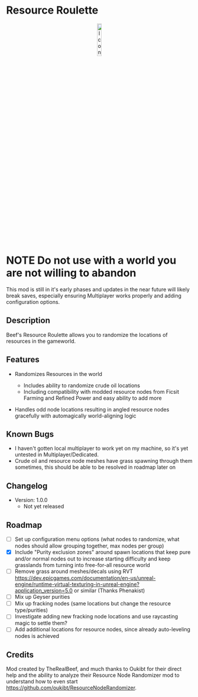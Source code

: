 # Resource Roulette

<p align="center" width="100%">
<img alt="Icon" src="./ResourceRoulette.png" width="15%" />
</p>

# NOTE **Do not use with a world you are not willing to abandon**
This mod is still in it's early phases and updates in the near future will likely break saves, especially ensuring Multiplayer works properly and adding configuration options.

## Description

Beef's Resource Roulette allows you to randomize the locations of resources in the gameworld.

## Features
- Randomizes Resources in the world
  - Includes ability to randomize crude oil locations
  - Including compatibility with modded resource nodes from Ficsit Farming and Refined Power and easy ability to add more

- Handles odd node locations resulting in angled resource nodes gracefully with automagically world-aligning logic

## Known Bugs
- I haven't gotten local multiplayer to work yet on my machine, so it's yet untested in Multiplayer/Dedicated.
- Crude oil and resource node meshes have grass spawning through them sometimes, this should be able to be resolved in roadmap later on

## Changelog
- Version: 1.0.0
  - Not yet released

## Roadmap

- [ ] Set up configuration menu options (what nodes to randomize, what nodes should allow grouping together, max nodes per group)
- [X] Include "Purity exclusion zones" around spawn locations that keep pure and/or normal nodes out to increase starting difficulty and keep grasslands from turning into free-for-all resource world
- [ ] Remove grass around meshes/decals using RVT https://dev.epicgames.com/documentation/en-us/unreal-engine/runtime-virtual-texturing-in-unreal-engine?application_version=5.0 or similar (Thanks Phenakist)
- [ ] Mix up Geyser purities
- [ ] Mix up fracking nodes (same locations but change the resource type/purities)
- [ ] Investigate adding new fracking node locations and use raycasting magic to settle them?
- [ ] Add additional locations for resource nodes, since already auto-leveling nodes is achieved

## Credits

Mod created by TheRealBeef, and much thanks to Oukibt for their direct help and the ability to analyze their Resource Node Randomizer mod to understand how to even start https://github.com/oukibt/ResourceNodeRandomizer.
